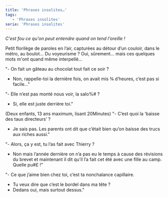 ```yaml
---
title: 'Phrases insolites…'
tags:
   - 'Phrases insolites'
serie: 'Phrases insolites'
---
```


_C'est fou ce qu'on peut entendre quand on tend l'oreille&nbsp;!_

<!-- more -->

Petit florilège de paroles en l’air, capturées au détour d’un couloir, dans le
métro, au boulot… Du voyeurisme&nbsp;? Oui, sûrement… mais ces quelques mots
m'ont quand même interpellé…

"- On fait un gâteau au chocolat tout fait ce soir&nbsp;?

-   Non, rappelle-toi la dernière fois, on avait mis ¾ d’heures, c’est pas si
    facile…"

"- Elle n’est pas monté nous voir, la salo%#&nbsp;?

-   Si, elle est juste derrière toi."

(Deux enfants, 13 ans maximum, lisant 20Minutes) "- C’est quoi la ‘baisse des
taux directeurs’&nbsp;?

-   Je sais pas. Les parents ont dit que c’était bien qu’on baisse des trucs aux
    riches aussi."

"- Alors, ça y est, tu l’as fait avec Thierry&nbsp;?

-   Non mais l’année dernière on n’a pas eu le temps à cause des révisions du
    brevet et maintenant il dit qu’il l’a fait cet été avec une fille au camp.
    Quelle pu#£&nbsp;!"

"- Ce que j’aime bien chez toi, c’est ta nonchalance capillaire.

-   Tu veux dire que c’est le bordel dans ma tête&nbsp;?
-   Dedans oui, mais surtout dessus."
